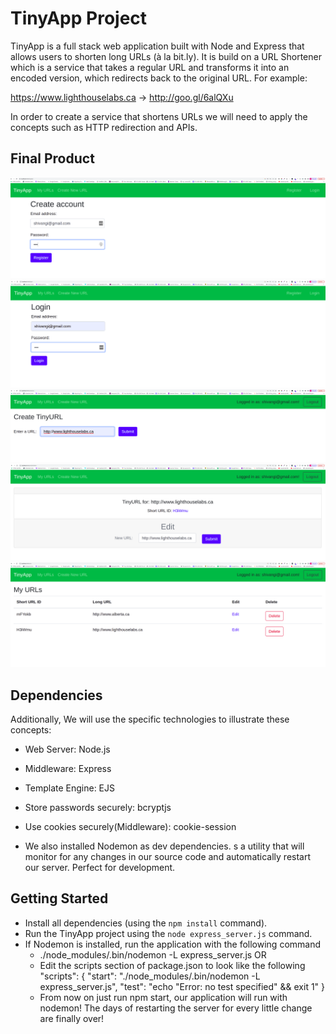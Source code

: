 # TinyApp Project

TinyApp is a full stack web application built with Node and Express that allows users to shorten long URLs (à la bit.ly). It is build on a URL Shortener which is a service that takes a regular URL and transforms it into an encoded version, which redirects back to the original URL. For example:

https://www.lighthouselabs.ca → http://goo.gl/6alQXu

In order to create a service that shortens URLs we will need to apply the concepts such as HTTP redirection and APIs.

## Final Product
!["Screenshot of register page"](https://github.com/shivangi0109/tinyapp/blob/master/docs/register-page.png)
!["Screenshot of login page"](https://github.com/shivangi0109/tinyapp/blob/master/docs/login-page.png)
!["Screenshot of create new url page"](https://github.com/shivangi0109/tinyapp/blob/master/docs/create-new-url-page.png)
!["Screenshot of edit url page"](https://github.com/shivangi0109/tinyapp/blob/master/docs/edit-url-page.png)
!["Screenshot of URLs page"](https://github.com/shivangi0109/tinyapp/blob/master/docs/urls-page.png)

## Dependencies

Additionally, We will use the specific technologies to illustrate these concepts:

- Web Server: Node.js
- Middleware: Express
- Template Engine: EJS
- Store passwords securely: bcryptjs
- Use cookies securely(Middleware): cookie-session

- We also installed Nodemon as dev dependencies. s a utility that will monitor for any changes in our source code and automatically restart our server. Perfect for development.

## Getting Started

- Install all dependencies (using the `npm install` command).
- Run the TinyApp project using the `node express_server.js` command.
- If Nodemon is installed, run the application with the following command
  - ./node_modules/.bin/nodemon -L express_server.js
  OR
  - Edit the scripts section of package.json to look like the following
      "scripts": {
      "start": "./node_modules/.bin/nodemon -L express_server.js",
      "test": "echo \"Error: no test specified\" && exit 1"
    }
  - From now on just run npm start, our application will run with nodemon! The days of restarting the server for every little change are finally over!

